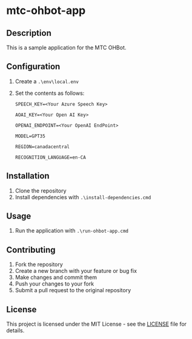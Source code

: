 # mtc-ohbot-app

## Description
This is a sample application for the MTC OHBot.

## Configuration
1. Create a `.\env\local.env`
2. Set the contents as follows:
   
   `SPEECH_KEY=<Your Azure Speech Key>`
   
   `AOAI_KEY=<Your Open AI Key>`
   
   `OPENAI_ENDPOINT=<Your OpenAI EndPoint>`

   `MODEL=GPT35`
   
   `REGION=canadacentral`

   `RECOGNITION_LANGUAGE=en-CA`
   
   
## Installation
1. Clone the repository
2. Install dependencies with `.\install-dependencies.cmd`

## Usage
1. Run the application with `.\run-ohbot-app.cmd`

## Contributing
1. Fork the repository
2. Create a new branch with your feature or bug fix
3. Make changes and commit them
4. Push your changes to your fork
5. Submit a pull request to the original repository

## License
This project is licensed under the MIT License - see the [LICENSE](LICENSE) file for details.
